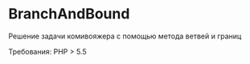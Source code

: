 BranchAndBound
==============

Решение задачи комивояжера с помощью метода ветвей и границ

Требования: PHP > 5.5
